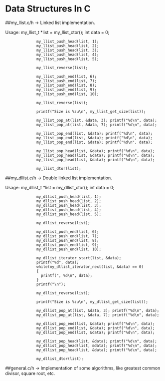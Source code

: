 # Data Structures In C

##my_llist.c/h  -> Linked list implementation.

  Usage: 
                  my_llist_t *list = my_llist_ctor();
                  int data = 0;

                  my_llist_push_head(list, 1);
                  my_llist_push_head(list, 2);
                  my_llist_push_head(list, 3);
                  my_llist_push_head(list, 4);
                  my_llist_push_head(list, 5);
                  
                  my_llist_reverse(list);

                  my_llist_push_end(list, 6);
                  my_llist_push_end(list, 7);
                  my_llist_push_end(list, 8);
                  my_llist_push_end(list, 9);
                  my_llist_push_end(list, 10);

                  my_llist_reverse(list);

                  printf("Size is %zu\n", my_llist_get_size(list));
 
                  my_llist_pop_at(list, &data, 3); printf("%d\n", data);
                  my_llist_pop_at(list, &data, 7); printf("%d\n", data);

                  my_llist_pop_end(list, &data); printf("%d\n", data);
                  my_llist_pop_end(list, &data); printf("%d\n", data);
                  my_llist_pop_end(list, &data); printf("%d\n", data);

                  my_llist_pop_head(list, &data); printf("%d\n", data);
                  my_llist_pop_head(list, &data); printf("%d\n", data);
                  my_llist_pop_head(list, &data); printf("%d\n", data);

                  my_llist_dtor(list);

##my_dllist.c/h -> Double linked list implementation.
  
  Usage: 
                  my_dllist_t *list = my_dllist_ctor();
                  int data = 0;

                  my_dllist_push_head(list, 1);
                  my_dllist_push_head(list, 2);
                  my_dllist_push_head(list, 3);
                  my_dllist_push_head(list, 4);
                  my_dllist_push_head(list, 5);
                  
                  my_dllist_reverse(list);

                  my_dllist_push_end(list, 6);
                  my_dllist_push_end(list, 7);
                  my_dllist_push_end(list, 8);
                  my_dllist_push_end(list, 9);
                  my_dllist_push_end(list, 10);

                  my_dllist_iterator_start(list, &data);
                  printf("%d", data);
                  while(my_dllist_iterator_next(list, &data) == 0)
                  {
                    printf(", %d\n", data);
                  }
                  printf("\n");

                  my_dllist_reverse(list);

                  printf("Size is %zu\n", my_dllist_get_size(list));
 
                  my_dllist_pop_at(list, &data, 3); printf("%d\n", data);
                  my_dllist_pop_at(list, &data, 7); printf("%d\n", data);

                  my_dllist_pop_end(list, &data); printf("%d\n", data);
                  my_dllist_pop_end(list, &data); printf("%d\n", data);
                  my_dllist_pop_end(list, &data); printf("%d\n", data);

                  my_dllist_pop_head(list, &data); printf("%d\n", data);
                  my_dllist_pop_head(list, &data); printf("%d\n", data);
                  my_dllist_pop_head(list, &data); printf("%d\n", data);

                  my_dllist_dtor(list);
  
  ##general.c/h   -> Implementation of some algorithms, like greatest common divisor, square root, etc.
